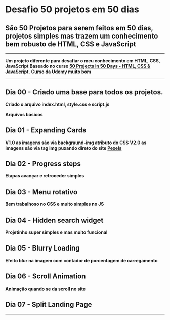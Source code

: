 # Desafio 50 projetos em 50 dias 

## São 50 Projetos para serem feitos em 50 dias, projetos simples mas trazem um conhecimento bem robusto de HTML, CSS e JavaScript

----------
**Um projeto diferente para desafiar o meu conhecimento em HTML, CSS, JavaScript**
**Baseado no curso [50 Projects In 50 Days - HTML, CSS & JavaScript](https://www.udemy.com/course/50-projects-50-days).**
**Curso da Udemy muito bom**

----------

## Dia 00 - Criado uma base para todos os projetos. 
**Criado o arquivo index.html, style.css e script.js**

**Arquivos básicos**

## Dia 01 - Expanding Cards
**V1.0 as imagens são via backgraund-img atributo do CSS**
**V2.0 as imagens são via tag img puxando direto do site [Pexels](https://www.pexels.com)**

## Dia 02 - Progress steps
**Etapas avançar e retroceder simples**

## Dia 03 - Menu rotativo
**Bem trabalhoso no CSS e muito simples no JS**

## Dia 04 - Hidden search widget
**Projetinho super simples e mas muito funcional**

## Dia 05 - Blurry Loading
**Efeito blur na imagem com contador de porcentagem de carregamento**

## Dia 06 - Scroll Animation
**Animação quando se da scroll no site**

## Dia 07 - Split Landing Page
****